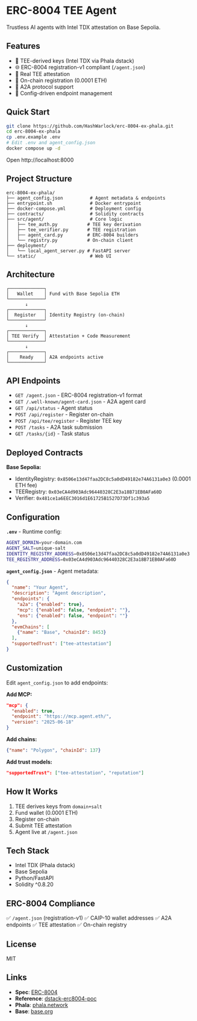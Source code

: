 # ERC-8004 TEE Agent

Trustless AI agents with Intel TDX attestation on Base Sepolia.

## Features

- 🔐 TEE-derived keys (Intel TDX via Phala dstack)
- 🌐 ERC-8004 registration-v1 compliant (`/agent.json`)
- 📜 Real TEE attestation
- 🔗 On-chain registration (0.0001 ETH)
- 🤖 A2A protocol support
- 🔧 Config-driven endpoint management

## Quick Start

```bash
git clone https://github.com/HashWarlock/erc-8004-ex-phala.git
cd erc-8004-ex-phala
cp .env.example .env
# Edit .env and agent_config.json
docker compose up -d
```

Open http://localhost:8000

## Project Structure

```
erc-8004-ex-phala/
├── agent_config.json          # Agent metadata & endpoints
├── entrypoint.sh              # Docker entrypoint
├── docker-compose.yml         # Deployment config
├── contracts/                 # Solidity contracts
├── src/agent/                 # Core logic
│   ├── tee_auth.py           # TEE key derivation
│   ├── tee_verifier.py       # TEE registration
│   ├── agent_card.py         # ERC-8004 builders
│   └── registry.py           # On-chain client
├── deployment/
│   └── local_agent_server.py # FastAPI server
└── static/                    # Web UI
```

## Architecture

```
┌─────────────┐
│   Wallet    │ Fund with Base Sepolia ETH
└─────────────┘
       ↓
┌─────────────┐
│  Register   │ Identity Registry (on-chain)
└─────────────┘
       ↓
┌─────────────┐
│ TEE Verify  │ Attestation + Code Measurement
└─────────────┘
       ↓
┌─────────────┐
│    Ready    │ A2A endpoints active
└─────────────┘
```

## API Endpoints

- `GET /agent.json` - ERC-8004 registration-v1 format
- `GET /.well-known/agent-card.json` - A2A agent card
- `GET /api/status` - Agent status
- `POST /api/register` - Register on-chain
- `POST /api/tee/register` - Register TEE key
- `POST /tasks` - A2A task submission
- `GET /tasks/{id}` - Task status

## Deployed Contracts

**Base Sepolia:**
- IdentityRegistry: `0x8506e13d47faa2DC8c5a0dD49182e74A6131a0e3` (0.0001 ETH fee)
- TEERegistry: `0x03eCA4d903Adc96440328C2E3a18B71EB0AFa60D`
- Verifier: `0x481ce1a6EEC3016d1E61725B1527D73Df1c393a5`

## Configuration

**`.env`** - Runtime config:
```bash
AGENT_DOMAIN=your-domain.com
AGENT_SALT=unique-salt
IDENTITY_REGISTRY_ADDRESS=0x8506e13d47faa2DC8c5a0dD49182e74A6131a0e3
TEE_REGISTRY_ADDRESS=0x03eCA4d903Adc96440328C2E3a18B71EB0AFa60D
```

**`agent_config.json`** - Agent metadata:
```json
{
  "name": "Your Agent",
  "description": "Agent description",
  "endpoints": {
    "a2a": {"enabled": true},
    "mcp": {"enabled": false, "endpoint": ""},
    "ens": {"enabled": false, "endpoint": ""}
  },
  "evmChains": [
    {"name": "Base", "chainId": 8453}
  ],
  "supportedTrust": ["tee-attestation"]
}
```

## Customization

Edit `agent_config.json` to add endpoints:

**Add MCP:**
```json
"mcp": {
  "enabled": true,
  "endpoint": "https://mcp.agent.eth/",
  "version": "2025-06-18"
}
```

**Add chains:**
```json
{"name": "Polygon", "chainId": 137}
```

**Add trust models:**
```json
"supportedTrust": ["tee-attestation", "reputation"]
```

## How It Works

1. TEE derives keys from `domain+salt`
2. Fund wallet (0.0001 ETH)
3. Register on-chain
4. Submit TEE attestation
5. Agent live at `/agent.json`

## Tech Stack

- Intel TDX (Phala dstack)
- Base Sepolia
- Python/FastAPI
- Solidity ^0.8.20

## ERC-8004 Compliance

✅ `/agent.json` (registration-v1)
✅ CAIP-10 wallet addresses
✅ A2A endpoints
✅ TEE attestation
✅ On-chain registry

## License

MIT

## Links

- **Spec**: [ERC-8004](https://eips.ethereum.org/EIPS/eip-8004)
- **Reference**: [dstack-erc8004-poc](https://github.com/h4x3rotab/dstack-erc8004-poc)
- **Phala**: [phala.network](https://phala.network)
- **Base**: [base.org](https://base.org)
